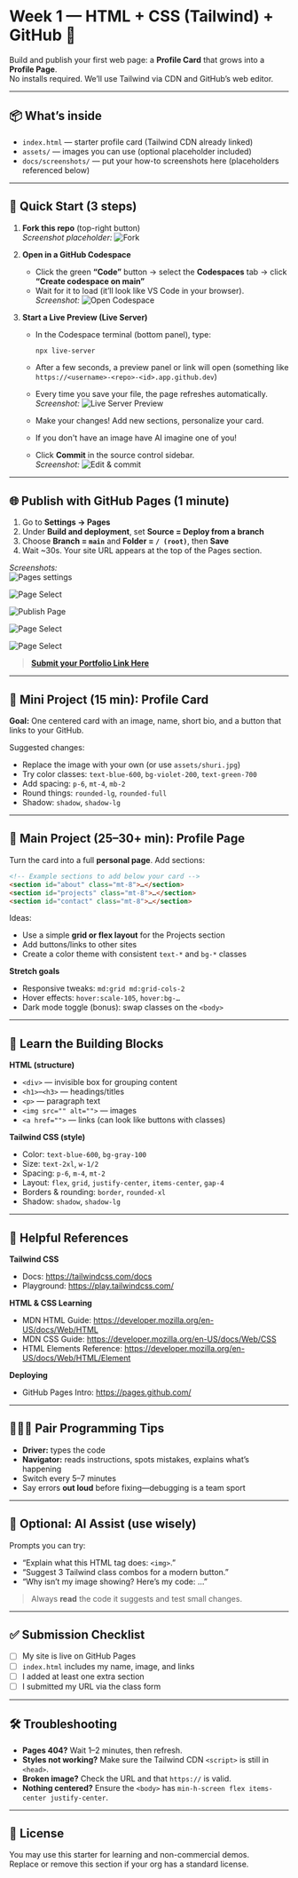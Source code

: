 # Week 1 — HTML + CSS (Tailwind) + GitHub 🚀

Build and publish your first web page: a **Profile Card** that grows into a **Profile Page**.  
No installs required. We’ll use Tailwind via CDN and GitHub’s web editor.

---

## 📦 What’s inside
- `index.html` — starter profile card (Tailwind CDN already linked)
- `assets/` — images you can use (optional placeholder included)
- `docs/screenshots/` — put your how-to screenshots here (placeholders referenced below)

---

## 🧭 Quick Start (3 steps)

1. **Fork this repo** (top-right button)  
   _Screenshot placeholder:_ ![Fork](docs/screenshots/fork_screenshot.png)

2. **Open in a GitHub Codespace**  
   - Click the green **“Code”** button → select the **Codespaces** tab → click **“Create codespace on main”**  
   - Wait for it to load (it’ll look like VS Code in your browser).  
   _Screenshot:_ ![Open Codespace](docs/screenshots/codeSpace_screenshot.png)

3. **Start a Live Preview (Live Server)**  
   - In the Codespace terminal (bottom panel), type:  
     ```bash
     npx live-server
     ```  
   - After a few seconds, a preview panel or link will open (something like `https://<username>-<repo>-<id>.app.github.dev`)  
   - Every time you save your file, the page refreshes automatically.  
   _Screenshot:_ ![Live Server Preview](docs/screenshots/live_server_screenshot.png)


   - Make your changes! Add new sections, personalize your card. 
   - If you don't have an image have AI imagine one of you!
   - Click **Commit** in the source control sidebar.  
   _Screenshot:_ ![Edit & commit](docs/screenshots/commit_screenshot.png)

---

## 🌐 Publish with GitHub Pages (1 minute)

1. Go to **Settings → Pages**  
2. Under **Build and deployment**, set **Source = Deploy from a branch**  
3. Choose **Branch = `main`** and **Folder = `/ (root)`**, then **Save**  
4. Wait ~30s. Your site URL appears at the top of the Pages section.

_Screenshots:_  
![Pages settings](docs/screenshots/settings_screenshot.png)  

![Page Select](docs/screenshots/pages_select_screenshot.png)

![Publish Page](docs/screenshots/publish_screenshot.png)

![Page Select](docs/screenshots/deployment_screenshot.png)

![Page Select](docs/screenshots/deployment_url_screenshot.png)

> **[Submit your Portfolio Link Here](https://forms.gle/cBCUSPbZxeV5LEJx8)**

---

## 🧩 Mini Project (15 min): Profile Card

**Goal:** One centered card with an image, name, short bio, and a button that links to your GitHub.

Suggested changes:
- Replace the image with your own (or use `assets/shuri.jpg`)
- Try color classes: `text-blue-600`, `bg-violet-200`, `text-green-700`
- Add spacing: `p-6`, `mt-4`, `mb-2`
- Round things: `rounded-lg`, `rounded-full`
- Shadow: `shadow`, `shadow-lg`

---

## 🚀 Main Project (25–30+ min): Profile Page

Turn the card into a full **personal page**. Add sections:

```html
<!-- Example sections to add below your card -->
<section id="about" class="mt-8">…</section>
<section id="projects" class="mt-8">…</section>
<section id="contact" class="mt-8">…</section>
```

Ideas:
- Use a simple **grid or flex layout** for the Projects section
- Add buttons/links to other sites
- Create a color theme with consistent `text-*` and `bg-*` classes

**Stretch goals**
- Responsive tweaks: `md:grid md:grid-cols-2`
- Hover effects: `hover:scale-105`, `hover:bg-…`
- Dark mode toggle (bonus): swap classes on the `<body>`

---

## 🧠 Learn the Building Blocks

**HTML (structure)**
- `<div>` — invisible box for grouping content  
- `<h1>`–`<h3>` — headings/titles  
- `<p>` — paragraph text  
- `<img src="" alt="">` — images  
- `<a href="">` — links (can look like buttons with classes)

**Tailwind CSS (style)**
- Color: `text-blue-600`, `bg-gray-100`
- Size: `text-2xl`, `w-1/2`
- Spacing: `p-6`, `m-4`, `mt-2`
- Layout: `flex`, `grid`, `justify-center`, `items-center`, `gap-4`
- Borders & rounding: `border`, `rounded-xl`
- Shadow: `shadow`, `shadow-lg`

---

## 🔗 Helpful References

**Tailwind CSS**
- Docs: https://tailwindcss.com/docs  
- Playground: https://play.tailwindcss.com/

**HTML & CSS Learning**
- MDN HTML Guide: https://developer.mozilla.org/en-US/docs/Web/HTML  
- MDN CSS Guide: https://developer.mozilla.org/en-US/docs/Web/CSS  
- HTML Elements Reference: https://developer.mozilla.org/en-US/docs/Web/HTML/Element

**Deploying**
- GitHub Pages Intro: https://pages.github.com/

---

## 🧑‍🤝‍🧑 Pair Programming Tips

- **Driver:** types the code  
- **Navigator:** reads instructions, spots mistakes, explains what’s happening  
- Switch every 5–7 minutes  
- Say errors **out loud** before fixing—debugging is a team sport

---

## 🤖 Optional: AI Assist (use wisely)

Prompts you can try:
- “Explain what this HTML tag does: `<img>`.”  
- “Suggest 3 Tailwind class combos for a modern button.”  
- “Why isn’t my image showing? Here’s my code: …”  

> Always **read** the code it suggests and test small changes.

---

## ✅ Submission Checklist

- [ ] My site is live on GitHub Pages  
- [ ] `index.html` includes my name, image, and links  
- [ ] I added at least one extra section  
- [ ] I submitted my URL via the class form

---

## 🛠️ Troubleshooting

- **Pages 404?** Wait 1–2 minutes, then refresh.  
- **Styles not working?** Make sure the Tailwind CDN `<script>` is still in `<head>`.  
- **Broken image?** Check the URL and that `https://` is valid.  
- **Nothing centered?** Ensure the `<body>` has `min-h-screen flex items-center justify-center`.

---

## 📄 License

You may use this starter for learning and non-commercial demos.  
Replace or remove this section if your org has a standard license.
